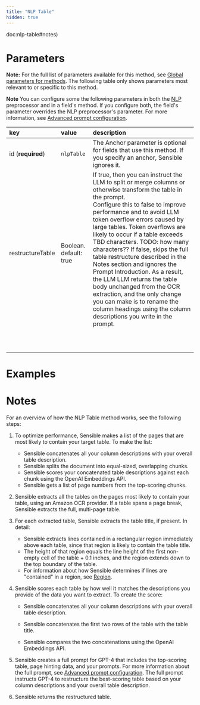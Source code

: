 ```yaml
---
title: "NLP Table"
hidden: true
---
```

doc:nlp-table#notes)

Parameters
====

**Note:** For the full list of parameters available for this method, see [Global parameters for methods](doc:method#section-global-parameters-for-methods). The following table only shows parameters most relevant to or specific to this method.

**Note** You can configure some the following parameters in both the [NLP](doc:nlp) preprocessor and in a field's method. If you configure both, the field's parameter overrides the NLP preprocessor's parameter. For more information, see [Advanced prompt configuration](doc:prompt).


| key               | value                  | description                                                  |
| :---------------- | :--------------------- | :----------------------------------------------------------- |
| id (**required**) | `nlpTable`             | The Anchor parameter is optional for fields that use this method. If you specify an anchor, Sensible ignores it. |
| restructureTable  | Boolean. default: true | If true, then you can instruct the LLM to split or merge columns or otherwise transform the table in the prompt.<br/> Configure this to false to improve performance and to avoid LLM token overflow errors caused by large tables. Token overflows are likely to occur if a table exceeds TBD characters. TODO: how many characters?? If false, skips the full table restructure described in the Notes section and ignores the Prompt Introduction. As a result, the LLM  LLM returns the table body unchanged from the OCR extraction, and the only change you can make is to rename the column headings using the column descriptions you write in the prompt.<br/><br/> |
|                   |                        |                                                              |
|                   |                        |                                                              |
|                   |                        |                                                              |
|                   |                        |                                                              |
|                   |                        |                                                              |
|                   |                        |                                                              |
|                   |                        |                                                              |



Examples
====

Notes
===

For an overview of how the NLP Table method works, see the following steps:


1. To optimize performance, Sensible makes a list of the pages that are most likely to contain your target table. To make the list:
   - Sensible concatenates all your column descriptions with your overall table description. 
   - Sensible splits the document into equal-sized, overlapping chunks. 
   - Sensible scores your concatenated table descriptions against each chunk using the OpenAI Embeddings API.
   - Sensible gets a list of page numbers from the top-scoring chunks.
2. Sensible extracts all the tables on the pages most likely to contain your table, using an Amazon OCR provider. If a table spans a page break, Sensible extracts the full, multi-page table.

3. For each extracted table, Sensible extracts the table title, if present.  In detail:

   -  Sensible extracts lines contained in a rectangular region immediately above each table, since that region is likely to contain the table title. 
   -  The height of that region equals the line height of the first non-empty cell of the table + 0.1 inches, and the region extends down to the top boundary of the table.
   -  For information about how Sensible determines if lines are "contained" in a region, see [Region](doc:region).

4. Sensible scores each table by how well it matches the descriptions you provide of the data you want to extract. To create the score:

   - Sensible concatenates all your column descriptions with your overall table description. 

   - Sensible concatenates the first two rows of the table with the table title.

   - Sensible compares the two concatenations using the OpenAI Embeddings API. 

5. Sensible creates a full prompt for GPT-4 that includes the top-scoring table, page hinting data, and your prompts. For more information about the full prompt, see [Advanced prompt configuration](doc:prompt). The full prompt instructs GPT-4 to restructure the best-scoring table based on your column descriptions and your overall table description. 

6. Sensible returns the restructured table.